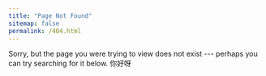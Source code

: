 ```yaml
---
title: "Page Not Found"
sitemap: false
permalink: /404.html
---
```


Sorry, but the page you were trying to view does not exist --- perhaps you can try searching for it below.
你好呀
<script type="text/javascript">
  var GOOG_FIXURL_LANG = 'en';
  var GOOG_FIXURL_SITE = '{{ site.url }}'
</script>
<script type="text/javascript"
  src="//linkhelp.clients.google.com/tbproxy/lh/wm/fixurl.js">
</script>

